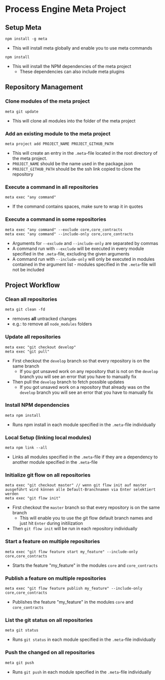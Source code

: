 # Process Engine Meta Project

## Setup Meta

```
npm install -g meta
```

* This will install meta globally and enable you to use meta commands

```
npm install
```

* This will install the NPM dependencies of the meta project
  * These dependencies can also include meta plugins

## Repository Management

### Clone modules of the meta project

```
meta git update
```

* This will clone all modules into the folder of the meta project

### Add an existing module to the meta project

```
meta project add PROJECT_NAME PROJECT_GITHUB_PATH
```

* This will create an entry in the `.meta`-file located in the root directory of the meta project.
* `PROJECT_NAME` should be the name used in the package.json
* `PROJECT_GITHUB_PATH` should be the ssh link copied to clone the repository

### Execute a command in **all** repositories

```
meta exec "any command"
```

* If the command contains spaces, make sure to wrap it in quotes

### Execute a command in **some** repositories

```
meta exec "any command" --exclude core,core_contracts
meta exec "any command" --include-only core,core_contracts
```

* Arguments for `--exclude` and `--include-only` are separated by commas
* A command run with `--exclude` will be executed in every module specified in the `.meta`-file, excluding the given arguments 
* A command run with `--include-only` will only be executed in modules contained in the argument list - modules specified in the `.meta`-file will not be included

## Project Workflow

### Clean all repositories

```
meta git clean -fd
```

* removes **all** untracked changes
* e.g.: to remove all `node_modules` folders

### Update all repositories

```
meta exec "git checkout develop"
meta exec "git pull"
```

* First checkout the `develop` branch so that every repository is on the same branch
  * If you got unsaved work on any repository that is not on the `develop` branch you will see an error that you have to manually fix
* Then pull the `develop` branch to fetch possible updates
  * If you got unsaved work on a repository that already was on the `develop` branch you will see an error that you have to manually fix

### Install NPM dependencies

```
meta npm install
```

* Runs npm install in each module specified in the `.meta`-file individually

### Local Setup (linking local modules)

```
meta npm link --all
```

* Links all modules specified in the `.meta`-file if they are a dependency to another module specified in the `.meta`-file

### Initialize git flow on all repositories

```
meta exec "git checkout master" // wenn git flow init auf master ausgeführt wird können alle Default-Branchnamen via Enter selektiert werden
meta exec "git flow init"
```

* First checkout the `master` branch so that every repository is on the same branch
  * This will enable you to use the git flow default branch names and just hit `Enter` during initilization
* Then `git flow init` will be run in each repository individually

### Start a feature on multiple repositories

```
meta exec "git flow feature start my_feature" --include-only core,core_contracts
```

* Starts the feature "my_feature" in the modules `core` and `core_contracts`

### Publish a feature on multiple repositories

```
meta exec "git flow feature publish my_feature" --include-only core,core_contracts
```

* Publishes the feature "my_feature" in the modules `core` and `core_contracts`

### List the git status on all repositories

```
meta git status
```

* Runs `git status` in each module specified in the `.meta`-file individually

### Push the changed on all repositories

```
meta git push
```

* Runs `git push` in each module specified in the `.meta`-file individually